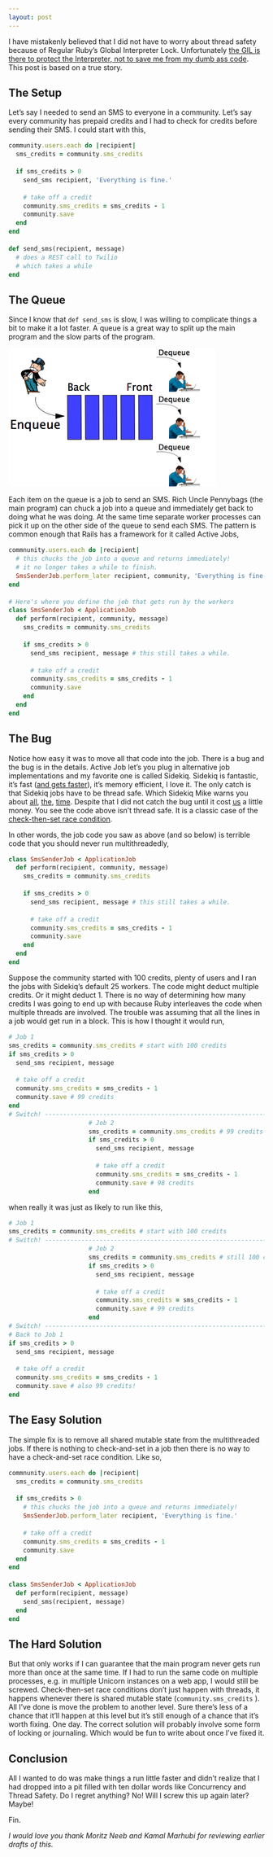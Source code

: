 ```yaml
---
layout: post
---
```


I have mistakenly believed that I did not have to worry about thread safety because of Regular Ruby’s Global Interpreter Lock. Unfortunately [the GIL is there to protect the Interpreter, not to save me from my dumb ass code](http://www.rubyinside.com/does-the-gil-make-your-ruby-code-thread-safe-6051.html). This post is based on a true story.

## The Setup

Let’s say I needed to send an SMS to everyone in a community. Let’s say every community has prepaid credits and I had to check for credits before sending their SMS. I could start with this,

```ruby
community.users.each do |recipient|
  sms_credits = community.sms_credits

  if sms_credits > 0
    send_sms recipient, 'Everything is fine.'

    # take off a credit
    community.sms_credits = sms_credits - 1
    community.save
  end
end

def send_sms(recipient, message)
  # does a REST call to Twilio
  # which takes a while
end
```

## The Queue

Since I know that `def send_sms` is slow, I was willing to complicate things a bit to make it a lot faster. A queue is a great way to split up the main program and the slow parts of the program.

![](/images/enqueue.png)

Each item on the queue is a job to send an SMS. Rich Uncle Pennybags (the main program) can chuck a job into a queue and immediately get back to doing what he was doing. At the same time separate worker processes can pick it up on the other side of the queue to send each SMS. The pattern is common enough that Rails has a framework for it called Active Jobs,

```ruby
commnunity.users.each do |recipient|
  # this chucks the job into a queue and returns immediately!
  # it no longer takes a while to finish.
  SmsSenderJob.perform_later recipient, community, 'Everything is fine.'
end

# Here's where you define the job that gets run by the workers
class SmsSenderJob < ApplicationJob
  def perform(recipient, community, message)
    sms_credits = community.sms_credits

    if sms_credits > 0
      send_sms recipient, message # this still takes a while.

      # take off a credit
      community.sms_credits = sms_credits - 1
      community.save
    end
  end
end
```

## The Bug

Notice how easy it was to move all that code into the job. There is a bug and the bug is in the details. Active Job let’s you plug in alternative job implementations and my favorite one is called Sidekiq. Sidekiq is fantastic, it’s fast ([and gets faster](http://www.mikeperham.com/2015/11/16/sidekiq-4.0/)), it’s memory efficient, I love it. The only catch is that Sidekiq jobs have to be thread safe. Which Sidekiq Mike warns you about [all](https://github.com/mperham/sidekiq/wiki/Problems-and-Troubleshooting#threading), [the](https://github.com/mperham/sidekiq/wiki/FAQ#how-does-sidekiq-compare-to-resque-or-delayed_job), [time](https://github.com/mperham/sidekiq/wiki/Best-Practices#2-make-your-job-idempotent-and-transactional). Despite that I did not catch the bug until it cost [us](http://evercondo.com/) a little money. You see the code above isn’t thread safe. It is a classic case of the [check-then-set race condition](http://stackoverflow.com/a/34550).

In other words, the job code you saw as above (and so below) is terrible code that you should never run multithreadedly,

```ruby
class SmsSenderJob < ApplicationJob
  def perform(recipient, community, message)
    sms_credits = community.sms_credits

    if sms_credits > 0
      send_sms recipient, message # this still takes a while.

      # take off a credit
      community.sms_credits = sms_credits - 1
      community.save
    end
  end
end
```

Suppose the community started with 100 credits, plenty of users and I ran the jobs with Sidekiq’s default 25 workers. The code might deduct multiple credits. Or it might deduct 1. There is no way of determining how many credits I was going to end up with because Ruby interleaves the code when multiple threads are involved. The trouble was assuming that all the lines in a job would get run in a block. This is how I thought it would run,

```ruby
# Job 1
sms_credits = community.sms_credits # start with 100 credits 
if sms_credits > 0
  send_sms recipient, message

  # take off a credit
  community.sms_credits = sms_credits - 1
  community.save # 99 credits
end
# Switch! -------------------------------------------------------------------
                      # Job 2
                      sms_credits = community.sms_credits # 99 credits
                      if sms_credits > 0
                        send_sms recipient, message

                        # take off a credit
                        community.sms_credits = sms_credits - 1
                        community.save # 98 credits
                      end
```

when really it was just as likely to run like this,

```ruby
# Job 1
sms_credits = community.sms_credits # start with 100 credits
# Switch! -------------------------------------------------------------------
                      # Job 2
                      sms_credits = community.sms_credits # still 100 credits!!
                      if sms_credits > 0
                        send_sms recipient, message

                        # take off a credit
                        community.sms_credits = sms_credits - 1
                        community.save # 99 credits
                      end
# Switch! -------------------------------------------------------------------
# Back to Job 1
if sms_credits > 0
  send_sms recipient, message

  # take off a credit
  community.sms_credits = sms_credits - 1
  community.save # also 99 credits!
end
```

## The Easy Solution

The simple fix is to remove all shared mutable state from the multithreaded jobs. If there is nothing to check-and-set in a job then there is no way to have a check-and-set race condition. Like so,

```ruby
commnunity.users.each do |recipient|
  sms_credits = community.sms_credits

  if sms_credits > 0
    # this chucks the job into a queue and returns immediately!
    SmsSenderJob.perform_later recipient, 'Everything is fine.'

    # take off a credit
    community.sms_credits = sms_credits - 1
    community.save
  end
end

class SmsSenderJob < ApplicationJob
  def perform(recipient, message)
    send_sms(recipient, message)
  end
end
```

## The Hard Solution

But that only works if I can guarantee that the main program never gets run more than once at the same time. If I had to run the same code on multiple processes, e.g. in multiple Unicorn instances on a web app, I would still be screwed. Check-then-set race conditions don’t just happen with threads, it happens whenever there is shared mutable state (`community.sms_credits` ). All I’ve done is move the problem to another level. Sure there’s less of a chance that it’ll happen at this level but it’s still enough of a chance that it’s worth fixing. One day.  The correct solution will probably involve some form of locking or journaling. Which would be fun to write about once I’ve fixed it.

## Conclusion

All I wanted to do was make things a run little faster and didn’t realize that I had dropped into a pit filled with ten dollar words like Concurrency and Thread Safety. Do I regret anything? No! Will I screw this up again later? Maybe!

Fin.

_I would love you thank Moritz Neeb and Kamal Marhubi for reviewing earlier drafts of this._
